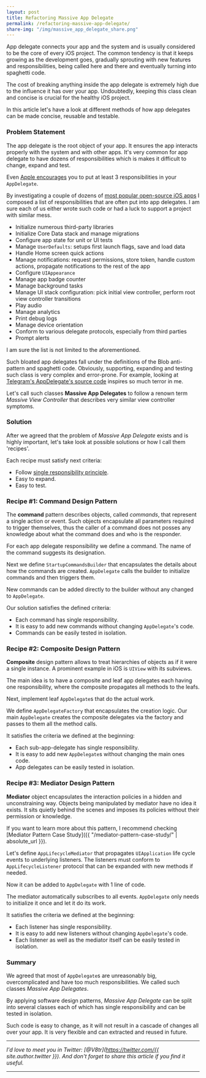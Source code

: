 ```yaml
---
layout: post
title: Refactoring Massive App Delegate
permalink: /refactoring-massive-app-delegate/
share-img: "/img/massive_app_delegate_share.png"
---
```


App delegate connects your app and the system and is usually considered to be the core of every iOS project. The common tendency is that it keeps growing as the development goes, gradually sprouting with new features and responsibilities, being called here and there and eventually turning into spaghetti code.

The cost of breaking anything inside the app delegate is extremely high due to the influence it has over your app. Undoubtedly, keeping this class clean and concise is crucial for the healthy iOS project.

In this article let's have a look at different methods of how app delegates can be made concise, reusable and testable.

### Problem Statement

The app delegate is the root object of your app. It ensures the app interacts properly with the system and with other apps. It's very common for app delegate to have dozens of responsibilities which is makes it difficult to change, expand and test.

Even [Apple encourages](https://developer.apple.com/documentation/uikit/uiapplicationdelegate) you to put at least 3 responsibilities in your `AppDelegate`.

By investigating a couple of dozens of [most popular open-source iOS apps](https://github.com/dkhamsing/open-source-ios-apps) I composed a list of responsibilities that are often put into app delegates. I am sure each of us either wrote such code or had a luck to support a project with similar mess.
- Initialize numerous third-party libraries
- Initialize Core Data stack and manage migrations
- Configure app state for unit or UI tests
- Manage `UserDefaults`: setups first launch flags, save and load data
- Handle Home screen quick actions
- Manage notifications: request permissions, store token, handle custom actions, propagate notifications to the rest of the app
- Configure `UIAppearance`
- Manage app badge counter
- Manage background tasks
- Manage UI stack configuration: pick initial view controller, perform root view controller transitions
- Play audio
- Manage analytics
- Print debug logs
- Manage device orientation
- Conform to various delegate protocols, especially from third parties
- Prompt alerts

I am sure the list is not limited to the aforementioned.

Such bloated app delegates fall under the definitions of the Blob anti-pattern and spaghetti code. Obviously, supporting, expanding and testing such class is very complex and error-prone. For example, looking at [Telegram's AppDelegate's source code](https://github.com/peter-iakovlev/Telegram/blob/public/Telegraph/TGAppDelegate.mm) inspires so much terror in me.

Let's call such classes **Massive App Delegates** to follow a renown term *Massive View Controller* that describes very similar view controller symptoms.

### Solution

After we agreed that the problem of *Massive App Delegate* exists and is highly important, let's take look at possible solutions or how I call them 'recipes'.

Each recipe must satisfy next criteria:
- Follow [single responsibility principle](https://en.wikipedia.org/wiki/Single_responsibility_principle).
- Easy to expand.
- Easy to test.

### Recipe #1: Command Design Pattern

The **command** pattern describes objects, called *commands*, that represent a single action or event. Such objects encapsulate all parameters required to trigger themselves, thus the caller of a command does not posses any knowledge about what the command does and who is the responder.

For each app delegate responsibility we define a command. The name of the command suggests its designation.

<script src="https://gist.github.com/V8tr/044dc47776cfd0ae628f3fcea16d718e.js"></script>

Next we define `StartupCommandsBuilder` that encapsulates the details about how the commands are created. `AppDelegate` calls the builder to initialize commands and then triggers them.

<script src="https://gist.github.com/V8tr/402f4663e34bd4810274e33e3a7e05ad.js"></script>

New commands can be added directly to the builder without any changed to `AppDelegate`.

Our solution satisfies the defined criteria:
- Each command has single responsibility.
- It is easy to add new commands without changing `AppDelegate`'s code.
- Commands can be easily tested in isolation.

### Recipe #2: Composite Design Pattern

**Composite** design pattern allows to treat hierarchies of objects as if it were a single instance. A prominent example in iOS is `UIView` with its subviews.

The main idea is to have a composite and leaf app delegates each having one responsibility, where the composite propagates all methods to the leafs.

<script src="https://gist.github.com/V8tr/a21302fae67f8a9236a3a704eb0e31bd.js"></script>

Next, implement leaf `AppDelegate`s that do the actual work.

<script src="https://gist.github.com/V8tr/8c3803be69b8ba3bccffab377cf51c7e.js"></script>

We define `AppDelegateFactory` that encapsulates the creation logic. Our main `AppDelegate` creates the composite delegates via the factory and passes to them all the method calls.

<script src="https://gist.github.com/V8tr/0bfa78ea06aa522b0b5e72328d83d4fc.js"></script>

It satisfies the criteria we defined at the beginning:
- Each sub-app-delegate has single responsibility.
- It is easy to add new `AppDelegate`s without changing the main ones code.
- App delegates can be easily tested in isolation.

### Recipe #3: Mediator Design Pattern

**Mediator** object encapsulates the interaction policies in a hidden and unconstraining way. Objects being manipulated by mediator have no idea it exists. It sits quietly behind the scenes and imposes its policies without their permission or knowledge.

If you want to learn more about this pattern, I recommend checking [Mediator Pattern Case Study]({{ "/mediator-pattern-case-study/" | absolute_url }}).

Let's define `AppLifecycleMediator` that propagates `UIApplication` life cycle events to underlying listeners. The listeners must conform to `AppLifecycleListener` protocol that can be expanded with new methods if needed.

<script src="https://gist.github.com/V8tr/3edc83fa1a457a9f6bb54cb1b0f9d2b7.js"></script>

Now it can be added to `AppDelegate` with 1 line of code.

<script src="https://gist.github.com/V8tr/f2a45c4bc2cd443a43019851df44cc11.js"></script>

The mediator automatically subscribes to all events. `AppDelegate` only needs to initialize it once and let it do its work.

It satisfies the criteria we defined at the beginning:
- Each listener has single responsibility.
- It is easy to add new listeners without changing `AppDelegate`'s code.
- Each listener as well as the mediator itself can be easily tested in isolation.

### Summary

We agreed that most of `AppDelegate`s are unreasonably big, overcomplicated and have too much responsibilities. We called such classes *Massive App Delegates*.

By applying software design patterns, *Massive App Delegate* can be split into several classes each of which has single responsibility and can be tested in isolation. 

Such code is easy to change, as it will not result in a cascade of changes all over your app. It is very flexible and can extracted and reused in future.

---

*I'd love to meet you in Twitter: [@V8tr](https://twitter.com/{{ site.author.twitter }}). And don't forget to share this article if you find it useful.*

---